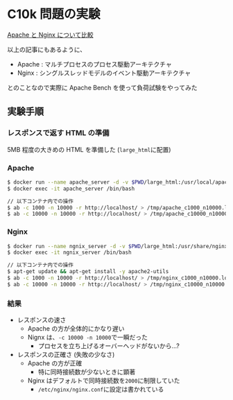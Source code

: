 # C10k 問題の実験

[Apache と Nginx について比較](https://qiita.com/kamihork/items/49e2a363da7d840a4149)

以上の記事にもあるように、

- Apache : マルチプロセスのプロセス駆動アーキテクチャ
- Nginx : シングルスレッドモデルのイベント駆動アーキテクチャ

とのことなので実際に Apache Bench を使って負荷試験をやってみた

## 実験手順

### レスポンスで返す HTML の準備

5MB 程度の大きめの HTML を準備した (`large_html`に配置)

### Apache

```sh
$ docker run --name apache_server -d -v $PWD/large_html:/usr/local/apache2/htdocs httpd
$ docker exec -it apache_server /bin/bash

// 以下コンテナ内での操作
$ ab -c 1000 -n 10000 -r http://localhost/ > /tmp/apache_c1000_n10000.log
$ ab -c 10000 -n 10000 -r http://localhost/ > /tmp/apache_c10000_n10000.log
```

### Nginx

```sh
$ docker run --name ngnix_server -d -v $PWD/large_html:/usr/share/nginx/html nginx
$ docker exec -it ngnix_server /bin/bash

// 以下コンテナ内での操作
$ apt-get update && apt-get install -y apache2-utils
$ ab -c 1000 -n 10000 -r http://localhost/ > /tmp/nginx_c1000_n10000.log
$ ab -c 10000 -n 10000 -r http://localhost/ > /tmp/nginx_c10000_n10000.log
```

### 結果

- レスポンスの速さ
  - Apache の方が全体的にかなり遅い
  - Nignx は、`-c 10000 -n 10000`で一瞬だった
    - プロセスを立ち上げるオーバーヘッドがないから...?
- レスポンスの正確さ (失敗の少なさ)
  - Apache の方が正確
    - 特に同時接続数が少ないときに顕著
  - Nginx はデフォルトで同時接続数を`2000`に制限していた
    - `/etc/nginx/nginx.conf`に設定は書かれている
